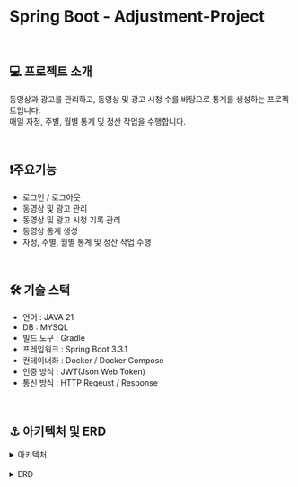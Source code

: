  # Spring Boot - Adjustment-Project
 <br>

## 💻 프로젝트 소개
동영상과 광고를 관리하고, 동영상 및 광고 시청 수를 바탕으로 통계를 생성하는 프로젝트입니다.<br>
매일 자정, 주별, 월별 통계 및 정산 작업을 수행합니다.

<br>

## ❗️주요기능
- 로그인 / 로그아웃
- 동영상 및 광고 관리
- 동영상 및 광고 시청 기록 관리
- 동영상 통계 생성
- 자정, 주별, 월별 통계 및 정산 작업 수행

<br>

## 🛠️ 기술 스택
- 언어 : JAVA 21
- DB : MYSQL
- 빌드 도구 : Gradle
- 프레임워크 : Spring Boot 3.3.1
- 컨테이너화 : Docker / Docker Compose
- 인증 방식 : JWT(Json Web Token)
- 통신 방식 : HTTP Reqeust / Response

<br>

## ⚓️ 아키텍처 및 ERD
<details><summary>아키텍처</summary>
</details>

<br>

<details>
<summary>ERD</summary>
    <img src="asset/스크린샷%202024-07-20%20오후%201.28.49.png" alt="">
</details>

